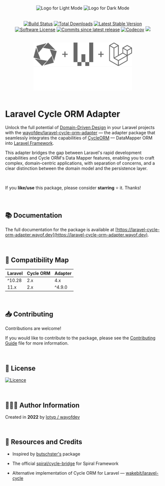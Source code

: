 <br>

<div align="center">
<img width="456" src="https://raw.githubusercontent.com/wayofdev/laravel-cycle-orm-adapter/master/assets/logo.gh-light-mode-only.png#gh-light-mode-only" alt="Logo for Light Mode">
<img width="456" src="https://raw.githubusercontent.com/wayofdev/laravel-cycle-orm-adapter/master/assets/logo.gh-dark-mode-only.png#gh-dark-mode-only" alt="Logo for Dark Mode">
</div>


<br>

<br>

<div align="center">
<a href="https://github.com/wayofdev/laravel-cycle-orm-adapter/actions"><img alt="Build Status" src="https://img.shields.io/endpoint.svg?url=https%3A%2F%2Factions-badge.atrox.dev%2Fwayofdev%2Flaravel-cycle-orm-adapter%2Fbadge&style=flat-square"/></a>
<a href="https://packagist.org/packages/wayofdev/laravel-cycle-orm-adapter"><img src="https://img.shields.io/packagist/dt/wayofdev/laravel-cycle-orm-adapter?&style=flat-square&logo=packagist" alt="Total Downloads"></a>
<a href="https://packagist.org/packages/wayofdev/laravel-cycle-orm-adapter"><img src="https://img.shields.io/packagist/v/wayofdev/laravel-cycle-orm-adapter?&style=flat-square&logo=packagist" alt="Latest Stable Version"></a>
<a href="https://packagist.org/packages/wayofdev/laravel-cycle-orm-adapter"><img src="https://img.shields.io/packagist/l/wayofdev/laravel-cycle-orm-adapter?style=flat-square&color=blue&logo=packagist" alt="Software License"/></a>
<a href="https://packagist.org/packages/wayofdev/laravel-cycle-orm-adapter"><img alt="Commits since latest release" src="https://img.shields.io/github/commits-since/wayofdev/laravel-cycle-orm-adapter/latest?style=flat-square"></a>
<a href="https://app.codecov.io/gh/wayofdev/laravel-cycle-orm-adapter"><img alt="Codecov" src="https://img.shields.io/codecov/c/github/wayofdev/laravel-cycle-orm-adapter?style=flat-square&logo=codecov"></a>
<a href=""><img src="https://img.shields.io/badge/phpstan%20level-5%20of%209-yellowgreen?style=flat-square&logo=php"></a>
</div>

<br>

<br>

<div align="center">
<img width="320" src="assets/on-white-bg.png#gh-light-mode-only" alt="CycleORM + WayOfDev + Laravel Logo for Light GitHub Mode">
<img width="320" src="assets/on-black-bg.png#gh-dark-mode-only" alt="CycleORM + WayOfDev + Laravel Logo for Dark GitHub Mode">
</div>

<br>

# Laravel Cycle ORM Adapter

Unlock the full potential of [Domain-Driven Design](https://en.wikipedia.org/wiki/Domain-driven_design) in your Laravel projects with the [wayofdev/laravel-cycle-orm-adapter](https://github.com/wayofdev/laravel-cycle-orm-adapter) — the adapter package that seamlessly integrates the capabilities of [CycleORM](https://cycle-orm.dev) — DataMapper ORM into [Laravel Framework](https://laravel.com).

This adapter bridges the gap between Laravel's rapid development capabilities and Cycle ORM's Data Mapper features, enabling you to craft complex, domain-centric applications, with separation of concerns, and a clear distinction between the domain model and the persistence layer.

<br>

If you **like/use** this package, please consider **starring** ⭐️ it. Thanks!

<br>

## 📚 Documentation

The full documentation for the package is available at [https://laravel-cycle-orm-adapter.wayof.dev](https://laravel-cycle-orm-adapter.wayof.dev).

<br>


## 🧩 Compatibility Map

| Laravel | Cycle ORM | Adapter |
|---------|-----------|---------|
| ^10.28  | 2.x       | 4.x     |
| 11.x    | 2.x       | ^4.9.0  |

<br>

## 📥 Contributing

Contributions are welcome!

If you would like to contribute to the package, please see the [Contributing Guide](https://laravel-cycle-orm-adapter.wayof.dev/contributing) file for more information.

<br>

## 🤝 License

[![Licence](https://img.shields.io/github/license/wayofdev/laravel-cycle-orm-adapter?style=for-the-badge&color=blue)](./LICENSE)

<br>

## 🙆🏼‍♂️ Author Information

Created in **2022** by [lotyp / wayofdev](https://github.com/wayofdev)

<br>

## 🧱 Resources and Credits

* Inspired by [butschster's](https://github.com/butschster/LaravelCycleORM) package

* The official [spiral/cycle-bridge](https://github.com/spiral/cycle-bridge) for Spiral Framework

* Alternative implementation of Cycle ORM for Laravel — [wakebit/laravel-cycle](https://github.com/wakebit/laravel-cycle)


<br>
